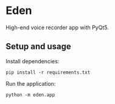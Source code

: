 # Eden

High-end voice recorder app with PyQt5.

## Setup and usage

Install dependencies:

```
pip install -r requirements.txt
```

Run the application:

```
python -m eden.app
```
